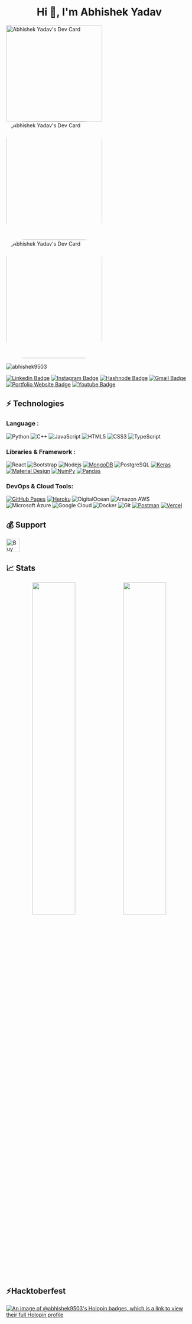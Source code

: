 <h1 align="center">Hi 👋, I'm Abhishek Yadav </h1>

<p  align="top">
 <a href="https://app.daily.dev/Abhishek9503"><img src="https://api.daily.dev/devcards/612db3c2a6bb4916824419a215f49bcd.png?r=xmo" width="260" alt="Abhishek Yadav's Dev Card"/></a>
 <img src="https://github.com/Abhishek9503/Abhishek9503/assets/103676667/6569bc32-2904-44ed-a75e-3da0bffc4315" width="260" height="320" style="border-radius: 50px;"  alt="Abhishek Yadav's Dev Card"/>
  <img src="https://github.com/Abhishek9503/Abhishek9503/assets/103676667/24369670-e7ed-4789-a240-559b84cc178d)" width="260" height="320" style="border-radius: 50px;" alt="Abhishek Yadav's Dev Card"/>
</p>




<p align="left"> <img src="https://komarev.com/ghpvc/?username=abhishek9503&label=Profile%20views&color=0e75b6&style=flat" alt="abhishek9503" /> </p>

[![Linkedin Badge](https://img.shields.io/badge/-abhishek-blue?style=flat-square&logo=Linkedin&logoColor=white&link=https://https://www.linkedin.com/in/abhishek-yadav17/)](https://www.linkedin.com/in/abhishek-yadav17/)
[![Instagram Badge](https://img.shields.io/badge/-abhishek__yadav17_-purple?style=flat-square&logo=instagram&logoColor=white&link=https://www.instagram.com/abhishek__yadav17_/)](https://www.instagram.com/abhishek__yadav17_/)
[![Hashnode Badge](https://img.shields.io/badge/-@Abhishek-1F51FF?style=flat-square&labelColor=1F51FF&logo=Hashnode&link=https://hashnode.com/@Abhishek)](https://hashnode.com/@Abhishek)
[![Gmail Badge](https://img.shields.io/badge/-abhishek.pub9503@gmail.com-c14438?style=flat-square&logo=Gmail&logoColor=white&link=mailto:abhishek.pub9503@gmail.com)](mailto:abhishek.pub9503@gmail.com)
[![Portfolio Website Badge](https://img.shields.io/badge/-Portfolio-black?style=flat-square&logo=BioLink&logoColor=white&link=https://abhishek17-portfolio.netlify.app/)](https://abhishek17-portfolio.netlify.app/)
[![Youtube Badge](https://img.shields.io/badge/-hardiktecvlogs6630-darkred?style=flat-square&logo=youtube&logoColor=white&link=https://www.youtube.com/@hardiktecvlogs6630)](https://www.youtube.com/@hardiktecvlogs6630)



## ⚡ Technologies

### Language :
![Python](https://img.shields.io/badge/-Python-black?style=flat-square&logo=Python)
![C++](https://img.shields.io/badge/-C++-00599C?style=flat-square&logo=c)
![JavaScript](https://img.shields.io/badge/-JavaScript-black?style=flat-square&logo=javascript)
![HTML5](https://img.shields.io/badge/-HTML5-E34F26?style=flat-square&logo=html5&logoColor=white)
![CSS3](https://img.shields.io/badge/-CSS3-1572B6?style=flat-square&logo=css3)
![TypeScript](https://img.shields.io/badge/-TypeScript-007ACC?style=flat-square&logo=typescript)


### Libraries & Framework :

![React](https://img.shields.io/badge/-React-black?style=flat-square&logo=react)
![Bootstrap](https://img.shields.io/badge/-Bootstrap-563D7C?style=flat-square&logo=bootstrap)
![Nodejs](https://img.shields.io/badge/-Nodejs-black?style=flat-square&logo=Node.js)
<a href="#"><img alt="MongoDB" src ="https://img.shields.io/badge/MongoDB-%234ea94b.svg?logo=mongodb&logoColor=white"></a>
![PostgreSQL](https://img.shields.io/badge/-PostgreSQL-336791?style=flat-square&logo=postgresql)
<a href="#"><img alt="Keras" src="https://img.shields.io/badge/Tailwind%20-%23D00000.svg?logo=Tailwind&logoColor=white"></a>
<a href="#"><img alt="Material Design" src="https://img.shields.io/badge/Material%20Design%20-%230081CB.svg?logo=material-design&logoColor=white"></a>
<a href="#"><img alt="NumPy" src="https://img.shields.io/badge/Numpy%20-%23013243.svg?logo=numpy&logoColor=white"></a>
<a href="#"><img alt="Pandas" src="https://img.shields.io/badge/Pandas%20-%23150458.svg?logo=pandas&logoColor=white"></a>

### DevOps & Cloud Tools:

<a href="#"><img alt="GitHub Pages" src="https://img.shields.io/badge/GitHub%20Pages-%23327FC7.svg?logo=github&logoColor=white"></a>
<a href="#"><img alt="Heroku" src="https://img.shields.io/badge/Heroku%20-%23430098.svg?logo=heroku&logoColor=white"></a>
![DigitalOcean](https://img.shields.io/badge/-Digital%20Ocean-darkblue?style=flat-square&logo=digitalocean)
![Amazon AWS](https://img.shields.io/badge/Amazon%20AWS-232F3E?style=flat-square&logo=amazon-aws)
![Microsoft Azure](https://img.shields.io/badge/Microsoft%20Azure-232F7E?style=flat-square&logo=microsoft-azure)
![Google Cloud](https://img.shields.io/badge/Google%20Cloud-black?style=flat-square&logo=google-cloud)
![Docker](https://img.shields.io/badge/-Docker-black?style=flat-square&logo=docker)
![Git](https://img.shields.io/badge/-Git-black?style=flat-square&logo=git)
<a href="#"><img alt="Postman" src="https://img.shields.io/badge/Postman-FF6C37?logo=postman&logoColor=white"></a>
<a href="#"><img alt="Vercel" src="https://img.shields.io/badge/Vercel%20-%23000000.svg?logo=vercel&logoColor=white"></a>

## 💰 Support
<p>
<a href='https://ko-fi.com/abhishek9503#paypalModal' target='_blank'><img height='36' style='border:0px;height:36px;' src='https://cdn.ko-fi.com/cdn/kofi4.png?v=2' border='0' alt='Buy Me a Coffee at ko-fi.com' /></a>


## 📈 Stats
<p align="center">

  <img width="48%" src="https://github-readme-stats.vercel.app/api?username=Abhishek9503&show_icons=true&theme=tokyonight" />
  <img width="48%" src="https://github-readme-streak-stats.herokuapp.com/?user=Abhishek9503&theme=tokyonight" />
</p>

## ⚡Hacktoberfest

[![An image of @abhishek9503's Holopin badges, which is a link to view their full Holopin profile](https://holopin.me/abhishek9503)](https://holopin.io/@abhishek9503)
 

